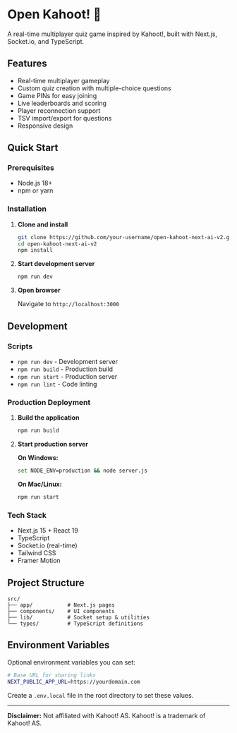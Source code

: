 # Open Kahoot! 🎯

A real-time multiplayer quiz game inspired by Kahoot!, built with Next.js, Socket.io, and TypeScript.

## Features

- Real-time multiplayer gameplay
- Custom quiz creation with multiple-choice questions
- Game PINs for easy joining
- Live leaderboards and scoring
- Player reconnection support
- TSV import/export for questions
- Responsive design

## Quick Start

### Prerequisites
- Node.js 18+
- npm or yarn

### Installation

1. **Clone and install**
   ```bash
   git clone https://github.com/your-username/open-kahoot-next-ai-v2.git
   cd open-kahoot-next-ai-v2
   npm install
   ```

2. **Start development server**
   ```bash
   npm run dev
   ```

3. **Open browser**
   
   Navigate to `http://localhost:3000`

## Development

### Scripts
- `npm run dev` - Development server
- `npm run build` - Production build
- `npm run start` - Production server
- `npm run lint` - Code linting

### Production Deployment

1. **Build the application**
   ```bash
   npm run build
   ```

2. **Start production server**
   
   **On Windows:**
   ```bash
   set NODE_ENV=production && node server.js
   ```
   
   **On Mac/Linux:**
   ```bash
   npm run start
   ```

### Tech Stack
- Next.js 15 + React 19
- TypeScript
- Socket.io (real-time)
- Tailwind CSS
- Framer Motion

## Project Structure

```
src/
├── app/           # Next.js pages
├── components/    # UI components  
├── lib/           # Socket setup & utilities
└── types/         # TypeScript definitions
```

## Environment Variables

Optional environment variables you can set:

```bash
# Base URL for sharing links
NEXT_PUBLIC_APP_URL=https://yourdomain.com
```

Create a `.env.local` file in the root directory to set these values.

---

**Disclaimer:** Not affiliated with Kahoot! AS. Kahoot! is a trademark of Kahoot! AS.
